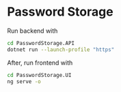# Password Storage
Run backend with
```bash
cd PasswordStorage.API
dotnet run --launch-profile "https"
```

After, run frontend with
```bash
cd PasswordStorage.UI
ng serve -o
```